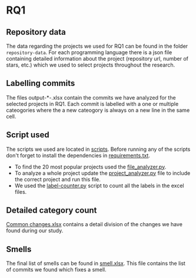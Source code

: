 # RQ1

## Repository data
The data regarding the projects we used for RQ1 can be found in the folder `repository-data`. For each programming language there is a json file containing detailed information about the project (repository url, number of stars, etc.) which we used to select projects throughout the research.

## Labelling commits
The files output-*-.xlsx contain the commits we have analyzed for the selected projects in RQ1. Each commit is labelled with a one or multiple cateogories where the a new cateogory is always on a new line in the same cell.

## Script used
The scripts we used are located in [scripts](./scripts/). Before running any of the scripts don't forget to install the dependencies in [requirements.txt](./requirements.txt). 

- To find the 20 most popular projects used the [file_analyzer.py](./scripts/file_analyzer.py). 
- To analyze a whole project update the [project_analyzer.py](./scripts/project_analyzer.py) file to include the correct project and run this file. 
- We used the [label-counter.py](./scripts/label-counter.py) script to count all the labels in the excel files. 

## Detailed category count
[Common changes.xlsx](./Common%20changes.xlsx) contains a detail division of the changes we have found during our study. 

## Smells
The final list of smells can be found in [smell.xlsx](./smell.xlsx). 
This file contains the list of commits we found which fixes a smell. 
